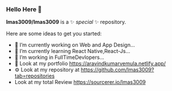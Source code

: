 ### Hello Here 👋


**lmas3009/lmas3009** is a ✨ _special_ ✨ repository.

Here are some ideas to get you started:

- 🔭 I’m currently working on Web and App Design...
- 🌱 I’m currently learning React Native,React-Js...
- 👯 I’m working in FullTimeDevlopers...
- 🧧 Look at my portfolio https://aravindkumarvemula.netlify.app/
- ⚙ Look at my repository at https://github.com/lmas3009?tab=repositories
-  Look at my total Review https://sourcerer.io/lmas3009
